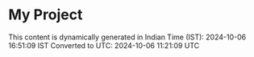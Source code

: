 # My Project

This content is dynamically generated in Indian Time (IST): 2024-10-06 16:51:09 IST
Converted to UTC: 2024-10-06 11:21:09 UTC
